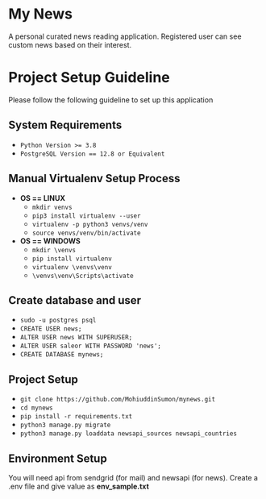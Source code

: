 # My News 
A personal curated news reading application. Registered user can see custom news based on their interest.

# Project Setup Guideline
Please follow the following guideline to set up this application

## System Requirements
* `Python Version >= 3.8`
* `PostgreSQL Version == 12.8 or Equivalent`

## Manual Virtualenv Setup Process
* **OS == LINUX**
  * `mkdir venvs`
  * `pip3 install virtualenv --user`
  * `virtualenv -p python3 venvs/venv`
  * `source venvs/venv/bin/activate`
* **OS == WINDOWS**
  * `mkdir \venvs`
  * `pip install virtualenv`
  * `virtualenv \venvs\venv`
  * `\venvs\venv\Scripts\activate`
  
## Create database and user
  * `sudo -u postgres psql`
  * `CREATE USER news;`
  * `ALTER USER news WITH SUPERUSER;`
  * `ALTER USER saleor WITH PASSWORD 'news';`
  * `CREATE DATABASE mynews;`

## Project Setup
* `git clone https://github.com/MohiuddinSumon/mynews.git`
* `cd mynews`
* `pip install -r requirements.txt`
* `python3 manage.py migrate`
* `python3 manage.py loaddata newsapi_sources newsapi_countries`

## Environment Setup
You will need api from sendgrid (for mail) and newsapi (for news).
Create a .env file and give value as **env_sample.txt**
